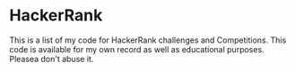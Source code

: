 HackerRank
==========

This is a list of my code for HackerRank challenges and Competitions. This code is available for my own record as well as educational purposes. Pleasea don't abuse it.
